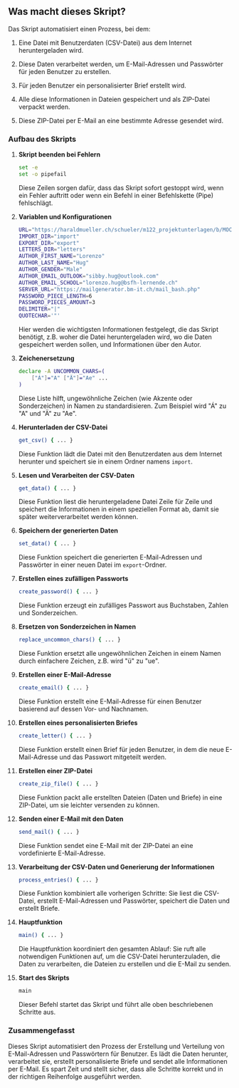## Was macht dieses Skript?

Das Skript automatisiert einen Prozess, bei dem:
1. Eine Datei mit Benutzerdaten (CSV-Datei) aus dem Internet heruntergeladen wird.

2. Diese Daten verarbeitet werden, um E-Mail-Adressen und Passwörter für jeden Benutzer zu erstellen.

3. Für jeden Benutzer ein personalisierter Brief erstellt wird.

4. Alle diese Informationen in Dateien gespeichert und als ZIP-Datei verpackt werden.

5. Diese ZIP-Datei per E-Mail an eine bestimmte Adresse gesendet wird.

### Aufbau des Skripts

1. **Skript beenden bei Fehlern**
   ```bash
   set -e
   set -o pipefail
   ```
   Diese Zeilen sorgen dafür, dass das Skript sofort gestoppt wird, wenn ein Fehler auftritt oder wenn ein Befehl in einer Befehlskette (Pipe) fehlschlägt.

2. **Variablen und Konfigurationen**
   ```bash
   URL="https://haraldmueller.ch/schueler/m122_projektunterlagen/b/MOCK_DATA.csv"
   IMPORT_DIR="import"
   EXPORT_DIR="export"
   LETTERS_DIR="letters"
   AUTHOR_FIRST_NAME="Lorenzo"
   AUTHOR_LAST_NAME="Hug"
   AUTHOR_GENDER="Male"
   AUTHOR_EMAIL_OUTLOOK="sibby.hug@outlook.com"
   AUTHOR_EMAIL_SCHOOL="lorenzo.hug@bsfh-lernende.ch"
   SERVER_URL="https://mailgenerator.bm-it.ch/mail_bash.php"
   PASSWORD_PIECE_LENGTH=6
   PASSWORD_PIECES_AMOUNT=3
   DELIMITER="|"
   QUOTECHAR='"'
   ```

   Hier werden die wichtigsten Informationen festgelegt, die das Skript benötigt, z.B. woher die Datei heruntergeladen wird, wo die Daten gespeichert werden sollen, und Informationen über den Autor.

3. **Zeichenersetzung**
   ```bash
   declare -A UNCOMMON_CHARS=(
       ["Á"]="A" ["Ä"]="Ae" ...
   )
   ```

   Diese Liste hilft, ungewöhnliche Zeichen (wie Akzente oder Sonderzeichen) in Namen zu standardisieren. Zum Beispiel wird "Á" zu "A" und "Ä" zu "Ae".

4. **Herunterladen der CSV-Datei**
   ```bash
   get_csv() { ... }
   ```

   Diese Funktion lädt die Datei mit den Benutzerdaten aus dem Internet herunter und speichert sie in einem Ordner namens `import`.

5. **Lesen und Verarbeiten der CSV-Daten**
   ```bash
   get_data() { ... }
   ```

   Diese Funktion liest die heruntergeladene Datei Zeile für Zeile und speichert die Informationen in einem speziellen Format ab, damit sie später weiterverarbeitet werden können.

6. **Speichern der generierten Daten**
   ```bash
   set_data() { ... }
   ```

   Diese Funktion speichert die generierten E-Mail-Adressen und Passwörter in einer neuen Datei im `export`-Ordner.

7. **Erstellen eines zufälligen Passworts**
   ```bash
   create_password() { ... }
   ```

   Diese Funktion erzeugt ein zufälliges Passwort aus Buchstaben, Zahlen und Sonderzeichen.

8. **Ersetzen von Sonderzeichen in Namen**
   ```bash
   replace_uncommon_chars() { ... }
   ```

   Diese Funktion ersetzt alle ungewöhnlichen Zeichen in einem Namen durch einfachere Zeichen, z.B. wird "ü" zu "ue".

9. **Erstellen einer E-Mail-Adresse**
   ```bash
   create_email() { ... }
   ```

   Diese Funktion erstellt eine E-Mail-Adresse für einen Benutzer basierend auf dessen Vor- und Nachnamen.

10. **Erstellen eines personalisierten Briefes**
    ```bash
    create_letter() { ... }
    ```

    Diese Funktion erstellt einen Brief für jeden Benutzer, in dem die neue E-Mail-Adresse und das Passwort mitgeteilt werden.

11. **Erstellen einer ZIP-Datei**
    ```bash
    create_zip_file() { ... }
    ```

    Diese Funktion packt alle erstellten Dateien (Daten und Briefe) in eine ZIP-Datei, um sie leichter versenden zu können.

12. **Senden einer E-Mail mit den Daten**
    ```bash
    send_mail() { ... }
    ```

    Diese Funktion sendet eine E-Mail mit der ZIP-Datei an eine vordefinierte E-Mail-Adresse.

13. **Verarbeitung der CSV-Daten und Generierung der Informationen**
    ```bash
    process_entries() { ... }
    ```

    Diese Funktion kombiniert alle vorherigen Schritte: Sie liest die CSV-Datei, erstellt E-Mail-Adressen und Passwörter, speichert die Daten und erstellt Briefe.

14. **Hauptfunktion**
    ```bash
    main() { ... }
    ```

    Die Hauptfunktion koordiniert den gesamten Ablauf: Sie ruft alle notwendigen Funktionen auf, um die CSV-Datei herunterzuladen, die Daten zu verarbeiten, die Dateien zu erstellen und die E-Mail zu senden.

15. **Start des Skripts**
    ```bash
    main
    ```

    Dieser Befehl startet das Skript und führt alle oben beschriebenen Schritte aus.

### Zusammengefasst

Dieses Skript automatisiert den Prozess der Erstellung und Verteilung von E-Mail-Adressen und Passwörtern für Benutzer. Es lädt die Daten herunter, verarbeitet sie, erstellt personalisierte Briefe und sendet alle Informationen per E-Mail. Es spart Zeit und stellt sicher, dass alle Schritte korrekt und in der richtigen Reihenfolge ausgeführt werden.